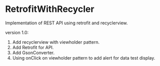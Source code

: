 # RetrofitWithRecycler

Implementation of REST API using retrofit and recyclerview.

version 1.0:
1. Add recyclerview with viewholder pattern.
2. Add Retrofit for API.
3. Add GsonConverter.
4. Using onClick on viewholder pattern to add alert for data test display.
